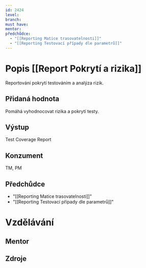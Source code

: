 ```yaml
---
id: 2424
level: 
branch: 
must have: 
mentor: 
předchůdce: 
  - "[[Reporting Matice trasovatelnosti]]"
  - "[[Reporting Testovací případy dle parametrů]]"
---
```



# Popis [[Report Pokrytí a rizika]]
Reportování pokrytí testováním a analýza rizik.

## Přidaná hodnota
Pomáhá vyhodnocovat rizika a pokrytí testy.

## Výstup
Test Coverage Report

## Konzument
TM, PM

## Předchůdce

  - "[[Reporting Matice trasovatelnosti]]"
  - "[[Reporting Testovací případy dle parametrů]]"

# Vzdělávání


## Mentor


## Zdroje